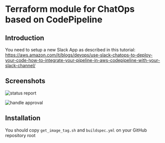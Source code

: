 # Terraform module for ChatOps based on CodePipeline

## Introduction

You need to setup a new Slack App as described in this tutorial: https://aws.amazon.com/it/blogs/devops/use-slack-chatops-to-deploy-your-code-how-to-integrate-your-pipeline-in-aws-codepipeline-with-your-slack-channel/

## Screenshots

![status report](https://image.ibb.co/iBARMo/2018_07_10_at_11_20.png)

![handle approval](https://image.ibb.co/nej8Z8/2018_07_10_at_11_22.png)

## Installation

You should copy `get_image_tag.sh` and `buildspec.yml` on your GitHub repository root
